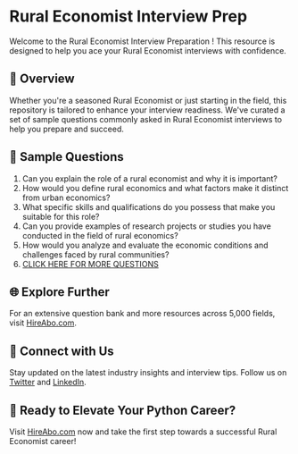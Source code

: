 # Rural Economist Interview Prep

Welcome to the Rural Economist Interview Preparation ! This resource is designed to help you ace your Rural Economist interviews with confidence.

## 🚀 Overview

Whether you're a seasoned Rural Economist or just starting in the field, this repository is tailored to enhance your interview readiness. We've curated a set of sample questions commonly asked in Rural Economist interviews to help you prepare and succeed.

## 📝 Sample Questions

1. Can you explain the role of a rural economist and why it is important?
2. How would you define rural economics and what factors make it distinct from urban economics?
3. What specific skills and qualifications do you possess that make you suitable for this role?
4. Can you provide examples of research projects or studies you have conducted in the field of rural economics?
5. How would you analyze and evaluate the economic conditions and challenges faced by rural communities?
6. [CLICK HERE FOR MORE QUESTIONS](https://hireabo.com/job/7_4_49/Rural%20Economist)

## 🌐 Explore Further

For an extensive question bank and more resources across 5,000 fields, visit [HireAbo.com](https://www.hireabo.com).

## 📱 Connect with Us

Stay updated on the latest industry insights and interview tips. Follow us on [Twitter](https://twitter.com/hireabo) and [LinkedIn](https://www.linkedin.com/in/hire-abo-3609972a8/).

## 🚀 Ready to Elevate Your Python Career?

Visit [HireAbo.com](https://www.hireabo.com) now and take the first step towards a successful Rural Economist career!